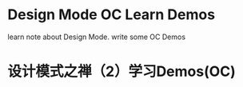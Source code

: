 # Design Mode OC Learn Demos
learn note about Design Mode. write some OC Demos
# 设计模式之禅（2）学习Demos(OC)
